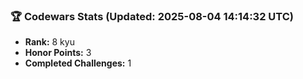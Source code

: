 ### 🏆 Codewars Stats (Updated: 2025-08-04 14:14:32 UTC)

- **Rank:** 8 kyu
- **Honor Points:** 3
- **Completed Challenges:** 1
